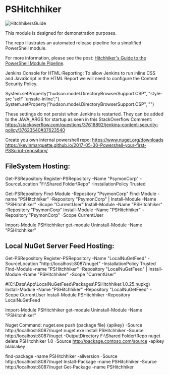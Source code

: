 # PSHitchhiker

![HitchhikersGuide](HitchhikersGuide.png)

This module is designed for demonstration purposes.

The repo illustrates an automated release pipeline for a simplified PowerShell module.

For more information, please see the post: [Hitchhiker's Guide to the PowerShell Module Pipeline][HitchhikersGuide].

[HitchhikersGuide]: https://xainey.github.io/2017/powershell-module-pipeline/

Jenkins Console for HTML-Reporting:
To allow Jenkins to run inline CSS and JavaScript in the HTML Report we will need to configure the Content Security Policy.

System.setProperty("hudson.model.DirectoryBrowserSupport.CSP", "style-src 'self' 'unsafe-inline';")
System.setProperty("hudson.model.DirectoryBrowserSupport.CSP", "")

These settings do not persist when Jenkins is restarted. They can be added to the JAVA_ARGS for startup as seen in this StackOverflow Comment:
https://stackoverflow.com/questions/37618892/jenkins-content-security-policy/37623540#37623540


Create you own internal powershell repo:
https://www.nuget.org/downloads
https://kevinmarquette.github.io/2017-05-30-Powershell-your-first-PSScript-repository/

FileSystem Hosting:
---
Get-PSRepository
Register-PSRepository -Name "PsymonCorp" -SourceLocation "F:\Shared Folder\Repo" -InstallationPolicy Trusted

Get-PSRepository
Find-Module -Repository "PsymonCorp"
Find-Module -name "PSHitchhiker" -Repository "PsymonCorp" | Install-Module -Name "PSHitchhiker" -Scope "CurrentUser"
Install-Module -Name "PSHitchhiker" -Repository "PsymonCorp"
Install-Module -Name "PSHitchhiker" -Repository "PsymonCorp" -Scope CurrentUser

Import-Module PSHitchhiker
get-module
Uninstall-Module -Name "PSHitchhiker"


Local NuGet Server Feed Hosting:
---
Get-PSRepository
Register-PSRepository -Name "LocalNuGetFeed" -SourceLocation "http://localhost:8087/nuget" -InstallationPolicy Trusted
Find-Module -name "PSHitchhiker" -Repository "LocalNuGetFeed" | Install-Module -Name "PSHitchhiker" -Scope "CurrentUser"

#(C:\Data\App\LocalNuGetFeed\Packages\PSHitchhiker.1.0.25.nupkg)
Install-Module -Name "PSHitchhiker" -Repository "LocalNuGetFeed" -Scope CurrentUser
Install-Module PSHitchhiker -Repository LocalNuGetFeed

Import-Module PSHitchhiker
get-module
Uninstall-Module -Name "PSHitchhiker"

Nuget Command:
nuget.exe push {package file} {apikey} -Source http://localhost:8087/nuget
nuget.exe install PSHitchhiker -Source http://localhost:8087/nuget -OutputDirectory F:\Shared Folder\Repo
nuget delete PSHitchhiker 1.0 -Source http://package.contoso.com/source -apikey blablakey

find-package -name PSHitchhiker -allversion -Source http://localhost:8087/nuget
Install-Package -name PSHitchhiker -Source http://localhost:8087/nuget
Get-Package -name PSHitchhiker
